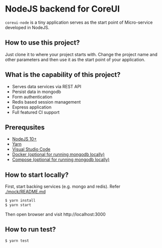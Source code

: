 # NodeJS backend for CoreUI
`coreui-node` is a tiny application serves as the start point of Micro-service developed in NodeJS. 

## How to use this project?
Just clone it to where your project starts with. Change the project name and other parameters and then use it as the start point of your application.

## What is the capability of this project?
- Serves data services via REST API
- Persist data in mongodb
- Form authentication
- Redis based session management
- Express application
- Full featured CI support

## Prerequsites
- [NodeJS 10+](https://nodejs.org/en/download/)
- [Yarn](https://yarnpkg.com/en/docs/install)
- [Visual Studio Code](https://code.visualstudio.com/download)
- [Docker (optional for running mongodb locally)](https://docs.docker.com/install/)
- [Compose (optional for running mongodb locally)](https://docs.docker.com/compose/install/)

## How to start locally?
First, start backing services (e.g. mongo and redis). Refer [./mock/README.md](./mock/)
```bash
$ yarn install
$ yarn start
```

Then open browser and visit http://localhost:3000

## How to run test?
```bash
$ yarn test
```
